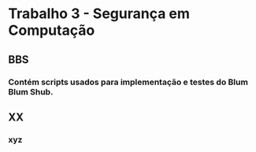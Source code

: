 # Trabalho 3 - Segurança em Computação
## BBS
### Contém scripts usados para implementação e testes do Blum Blum Shub.
## XX
### xyz
